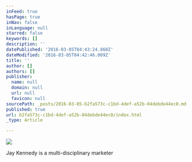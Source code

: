 ```yaml
---
inFeed: true
hasPage: true
inNav: false
inLanguage: null
starred: false
keywords: []
description: ''
datePublished: '2016-03-05T04:43:24.860Z'
dateModified: '2016-03-05T04:42:46.009Z'
title: ''
author: []
authors: []
publisher:
  name: null
  domain: null
  url: null
  favicon: null
sourcePath: _posts/2016-03-05-b2fa573c-c1bd-4def-a52b-04debde44ec0.md
published: true
url: b2fa573c-c1bd-4def-a52b-04debde44ec0/index.html
_type: Article

---
```

![](https://the-grid-user-content.s3-us-west-2.amazonaws.com/ef4c9635-8799-4dac-858a-811efd3298d8.jpg)

Jay Kennedy is a multi-disciplinary marketer